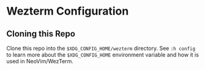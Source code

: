 # Wezterm Configuration

## Cloning this Repo

Clone this repo into the `$XDG_CONFIG_HOME/wezterm` directory. See `:h config` to learn more about the `$XDG_CONFIG_HOME` environment variable and how it is used in NeoVim/WezTerm.
